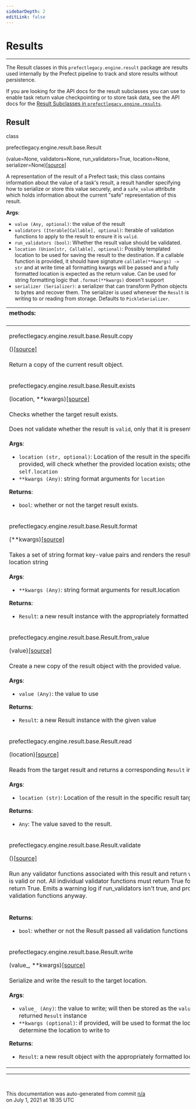 ```yaml
---
sidebarDepth: 2
editLink: false
---
```

# Results
---
The Result classes in this `prefectlegacy.engine.result` package are results used internally by the Prefect pipeline to track and store results without persistence.

If you are looking for the API docs for the result subclasses you can use to enable task return value checkpointing or to store task data, see the API docs for the [Result Subclasses in `prefectlegacy.engine.results`](results.html).
 ## Result
 <div class='class-sig' id='prefect-engine-result-base-result'><p class="prefect-sig">class </p><p class="prefect-class">prefectlegacy.engine.result.base.Result</p>(value=None, validators=None, run_validators=True, location=None, serializer=None)<span class="source"><a href="https://github.com/PrefectHQ/prefect/blob/master/src/prefectlegacy/engine/result/base.py#L38">[source]</a></span></div>

A representation of the result of a Prefect task; this class contains information about the value of a task's result, a result handler specifying how to serialize or store this value securely, and a `safe_value` attribute which holds information about the current "safe" representation of this result.

**Args**:     <ul class="args"><li class="args">`value (Any, optional)`: the value of the result     </li><li class="args">`validators (Iterable[Callable], optional)`: Iterable of validation         functions to apply to the result to ensure it is `valid`.     </li><li class="args">`run_validators (bool)`: Whether the result value should be validated.     </li><li class="args">`location (Union[str, Callable], optional)`: Possibly templated location         to be used for saving the result to the destination. If a callable         function is provided, it should have signature `callable(**kwargs) ->         str` and at write time all formatting kwargs will be passed and a fully         formatted location is expected as the return value.  Can be used for         string formatting logic that `.format(**kwargs)` doesn't support     </li><li class="args">`serializer (Serializer)`: a serializer that can transform Python         objects to bytes and recover them. The serializer is used whenever the         `Result` is writing to or reading from storage. Defaults to         `PickleSerializer`.</li></ul>

|methods: &nbsp;&nbsp;&nbsp;&nbsp;&nbsp;&nbsp;&nbsp;&nbsp;&nbsp;&nbsp;&nbsp;&nbsp;&nbsp;&nbsp;&nbsp;&nbsp;&nbsp;&nbsp;&nbsp;&nbsp;&nbsp;&nbsp;&nbsp;&nbsp;&nbsp;&nbsp;&nbsp;&nbsp;&nbsp;&nbsp;&nbsp;&nbsp;&nbsp;&nbsp;&nbsp;&nbsp;&nbsp;&nbsp;&nbsp;&nbsp;&nbsp;&nbsp;&nbsp;&nbsp;&nbsp;&nbsp;&nbsp;&nbsp;&nbsp;&nbsp;&nbsp;&nbsp;&nbsp;&nbsp;&nbsp;&nbsp;&nbsp;&nbsp;&nbsp;&nbsp;&nbsp;&nbsp;&nbsp;&nbsp;&nbsp;&nbsp;&nbsp;&nbsp;&nbsp;&nbsp;&nbsp;&nbsp;&nbsp;&nbsp;&nbsp;&nbsp;&nbsp;&nbsp;&nbsp;&nbsp;&nbsp;&nbsp;&nbsp;&nbsp;&nbsp;&nbsp;&nbsp;&nbsp;&nbsp;&nbsp;&nbsp;&nbsp;&nbsp;&nbsp;&nbsp;&nbsp;&nbsp;&nbsp;&nbsp;&nbsp;&nbsp;&nbsp;&nbsp;&nbsp;&nbsp;&nbsp;&nbsp;&nbsp;&nbsp;&nbsp;&nbsp;&nbsp;&nbsp;&nbsp;&nbsp;&nbsp;&nbsp;&nbsp;&nbsp;&nbsp;&nbsp;&nbsp;&nbsp;&nbsp;&nbsp;&nbsp;&nbsp;&nbsp;&nbsp;&nbsp;&nbsp;&nbsp;&nbsp;&nbsp;&nbsp;&nbsp;&nbsp;&nbsp;&nbsp;&nbsp;&nbsp;&nbsp;&nbsp;&nbsp;&nbsp;&nbsp;&nbsp;&nbsp;&nbsp;&nbsp;|
|:----|
 | <div class='method-sig' id='prefect-engine-result-base-result-copy'><p class="prefect-class">prefectlegacy.engine.result.base.Result.copy</p>()<span class="source"><a href="https://github.com/PrefectHQ/prefect/blob/master/src/prefectlegacy/engine/result/base.py#L143">[source]</a></span></div>
<p class="methods">Return a copy of the current result object.</p>|
 | <div class='method-sig' id='prefect-engine-result-base-result-exists'><p class="prefect-class">prefectlegacy.engine.result.base.Result.exists</p>(location, **kwargs)<span class="source"><a href="https://github.com/PrefectHQ/prefect/blob/master/src/prefectlegacy/engine/result/base.py#L176">[source]</a></span></div>
<p class="methods">Checks whether the target result exists.<br><br>Does not validate whether the result is `valid`, only that it is present.<br><br>**Args**:     <ul class="args"><li class="args">`location (str, optional)`: Location of the result in the specific result target.         If provided, will check whether the provided location exists;         otherwise, will use `self.location`     </li><li class="args">`**kwargs (Any)`: string format arguments for `location`</li></ul> **Returns**:     <ul class="args"><li class="args">`bool`: whether or not the target result exists.</li></ul></p>|
 | <div class='method-sig' id='prefect-engine-result-base-result-format'><p class="prefect-class">prefectlegacy.engine.result.base.Result.format</p>(**kwargs)<span class="source"><a href="https://github.com/PrefectHQ/prefect/blob/master/src/prefectlegacy/engine/result/base.py#L155">[source]</a></span></div>
<p class="methods">Takes a set of string format key-value pairs and renders the result.location to a final location string<br><br>**Args**:     <ul class="args"><li class="args">`**kwargs (Any)`: string format arguments for result.location</li></ul> **Returns**:     <ul class="args"><li class="args">`Result`: a new result instance with the appropriately formatted location</li></ul></p>|
 | <div class='method-sig' id='prefect-engine-result-base-result-from-value'><p class="prefect-class">prefectlegacy.engine.result.base.Result.from_value</p>(value)<span class="source"><a href="https://github.com/PrefectHQ/prefect/blob/master/src/prefectlegacy/engine/result/base.py#L99">[source]</a></span></div>
<p class="methods">Create a new copy of the result object with the provided value.<br><br>**Args**:     <ul class="args"><li class="args">`value (Any)`: the value to use</li></ul> **Returns**:     <ul class="args"><li class="args">`Result`: a new Result instance with the given value</li></ul></p>|
 | <div class='method-sig' id='prefect-engine-result-base-result-read'><p class="prefect-class">prefectlegacy.engine.result.base.Result.read</p>(location)<span class="source"><a href="https://github.com/PrefectHQ/prefect/blob/master/src/prefectlegacy/engine/result/base.py#L197">[source]</a></span></div>
<p class="methods">Reads from the target result and returns a corresponding `Result` instance.<br><br>**Args**:     <ul class="args"><li class="args">`location (str)`: Location of the result in the specific result target.</li></ul> **Returns**:     <ul class="args"><li class="args">`Any`: The value saved to the result.</li></ul></p>|
 | <div class='method-sig' id='prefect-engine-result-base-result-validate'><p class="prefect-class">prefectlegacy.engine.result.base.Result.validate</p>()<span class="source"><a href="https://github.com/PrefectHQ/prefect/blob/master/src/prefectlegacy/engine/result/base.py#L114">[source]</a></span></div>
<p class="methods">Run any validator functions associated with this result and return whether the result is valid or not.  All individual validator functions must return True for this method to return True.  Emits a warning log if run_validators isn't true, and proceeds to run validation functions anyway.<br><br><br>**Returns**:     <ul class="args"><li class="args">`bool`: whether or not the Result passed all validation functions</li></ul></p>|
 | <div class='method-sig' id='prefect-engine-result-base-result-write'><p class="prefect-class">prefectlegacy.engine.result.base.Result.write</p>(value_, **kwargs)<span class="source"><a href="https://github.com/PrefectHQ/prefect/blob/master/src/prefectlegacy/engine/result/base.py#L213">[source]</a></span></div>
<p class="methods">Serialize and write the result to the target location.<br><br>**Args**:     <ul class="args"><li class="args">`value_ (Any)`: the value to write; will then be stored as the `value` attribute         of the returned `Result` instance     </li><li class="args">`**kwargs (optional)`: if provided, will be used to format the location template         to determine the location to write to</li></ul> **Returns**:     <ul class="args"><li class="args">`Result`: a new result object with the appropriately formatted location destination</li></ul></p>|

---
<br>


<p class="auto-gen">This documentation was auto-generated from commit <a href='https://github.com/PrefectHQ/prefect/commit/n/a'>n/a</a> </br>on July 1, 2021 at 18:35 UTC</p>
